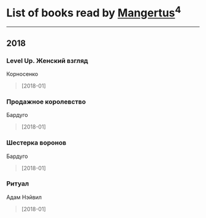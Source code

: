 # List of books read by [Mangertus](http://vk.com/id15649404)<sup>4</sup>
---

## 2018

### Level Up. Женский взгляд
Корносенко
> [2018-01] 


### Продажное королевство
Бардуго
> [2018-01] 


### Шестерка воронов
Бардуго
> [2018-01] 


### Ритуал
Адам Нэйвил
> [2018-01] 



